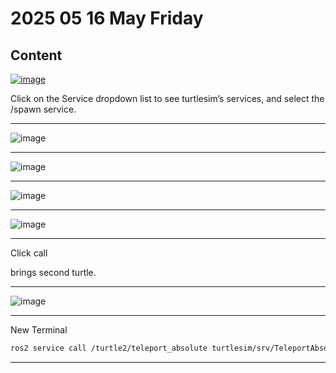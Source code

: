 # 2025 05 16 May Friday

## Content


[![image](https://github.com/user-attachments/assets/a1f47a35-77b8-435d-b5d1-c189e90a2267)](https://docs.ros.org/en/humble/Tutorials/Beginner-CLI-Tools/Introducing-Turtlesim/Introducing-Turtlesim.html#use-turtlesim)

Click on the Service dropdown list to see turtlesim’s services, and select the /spawn service.

____


![image](https://github.com/user-attachments/assets/97c68c92-e648-419e-b425-32fc04f6bf7f)

____


![image](https://github.com/user-attachments/assets/f961bae4-b891-4f82-9b6a-52c3ae66785f)


_____

![image](https://github.com/user-attachments/assets/baab2454-5226-47e4-a216-d351d6526f95)

____


![image](https://github.com/user-attachments/assets/3409c4ee-d7ec-44d0-9472-f170277d907d)


____

Click call

brings second turtle.

____


![image](https://github.com/user-attachments/assets/62287b6e-1ca0-4b10-b799-cbdd0549e967)

____

New Terminal

```bash
ros2 service call /turtle2/teleport_absolute turtlesim/srv/TeleportAbsolute "{x: 5.0, y: 5.0, theta: 3.14}"
```

____

